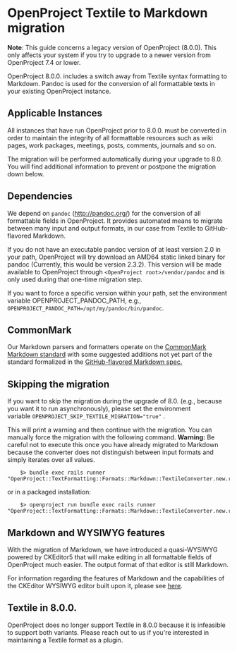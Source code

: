 # OpenProject Textile to Markdown migration

<div class="alert alert-info" role="alert">

**Note**: This guide concerns a legacy version of OpenProject (8.0.0). This only affects your system if you try to upgrade to a newer version from OpenProject 7.4 or lower.

</div>

OpenProject 8.0.0. includes a switch away from Textile syntax formatting to Markdown. Pandoc is used for the conversion of all formattable texts in your existing OpenProject instance.

## Applicable Instances

All instances that have run OpenProject prior to 8.0.0. must be converted in order to maintain the integrity of all formattable resources such as wiki pages, work packages, meetings, posts, comments, journals and so on.

The migration will be performed automatically during your upgrade to 8.0. You will find additional information to prevent or postpone the migration down below.



## Dependencies

We depend on `pandoc` (http://pandoc.org/) for the conversion of all formattable fields in OpenProject. It provides automated means to migrate between many input and output formats, in our case from Textile to GitHub-flavored Markdown.

If you do not have an executable pandoc version of at least version 2.0 in your path, OpenProject will try download an AMD64 static linked binary for pandoc (Currently, this would be version 2.3.2). This version will be made available to OpenProject through `<OpenProject root>/vendor/pandoc` and is only used during that one-time migration step.

If you want to force a specific version within your path, set the environment variable OPENPROJECT_PANDOC_PATH, e.g., `OPENPROJECT_PANDOC_PATH=/opt/my/pandoc/bin/pandoc`.



## CommonMark

Our Markdown parsers and formatters operate on the [CommonMark Markdown standard](https://commonmark.org/) with some suggested additions not yet part of the standard formalized in the [GitHub-flavored Markdown spec.](https://github.github.com/gfm/)



## Skipping the migration

If you want to skip the migration during the upgrade of 8.0. (e.g., because you want it to run asynchronously), please set the environment variable `OPENPROJECT_SKIP_TEXTILE_MIGRATION="true"` .

This will print a warning and then continue with the migration. You can manually force the migration with the following command. **Warning:** Be careful not to execute this once you have already migrated to Markdown because the converter does not distinguish between input formats and simply iterates over all values.



        $> bundle exec rails runner "OpenProject::TextFormatting::Formats::Markdown::TextileConverter.new.run!"

or in a packaged installation:

```
    $> openproject run bundle exec rails runner "OpenProject::TextFormatting::Formats::Markdown::TextileConverter.new.run!"
```



## Markdown and WYSIWYG features

With the migration of Markdown, we have introduced a quasi-WYSIWYG powered by CKEditor5 that will make editing in all formattable fields of OpenProject much easier. The output format of that editor is still Markdown.



For information regarding the features of Markdown and the capabilities of the CKEditor WYSIWYG editor built upon it, please see [here](../../../user-guide/wiki/).



## Textile in 8.0.0.

OpenProject does no longer support Textile in 8.0.0 because it is infeasible to support both variants. Please reach out to us if you're interested in maintaining a Textile format as a plugin. 

